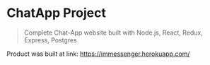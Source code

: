 # ChatApp Project

> Complete Chat-App website built with Node.js, React, Redux, Express, Postgres

Product was built at link: https://immessenger.herokuapp.com/

